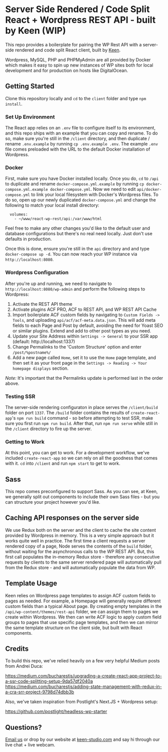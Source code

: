 # Server Side Rendered / Code Split React + Wordpress REST API - built by Keen (WIP)
This repo provides a boilerplate for pairing the WP Rest API with a server-side rendered and code split React client, built by [Keen](https://keen-studio.com).

Wordpress, MySQL, PHP and PHPMyAdmin are all provided by Docker which makes it easy to spin up new instances of WP sites both for local development and for production on hosts like DigitalOcean.

## Getting Started
Clone this repository locally and `cd` to the `client` folder and type `npm install`.

### Set Up Environment
The React app relies on an `.env` file to configure itself to its environment, and this repo ships with an example that you can copy and rename.  To do so, make sure you're still in the `/client` directory, and then duplicate / rename `.env.example` by running `cp .env.example .env`.  The example `.env` file comes preloaded with the URL to the default Docker installation of Wordpress.

### Docker
First, make sure you have Docker installed locally.  Once you do, `cd` to `/api` to duplicate and rename `docker-compose.yml.example` by running `cp docker-compose.yml.example docker-compose.yml`.  Now we need to edit `api/docker-compose.yml` to link your local filesystem with Docker's Wordpress files.  To do so, open up our newly duplicated `docker-compose.yml` and change the following to match your local install directory:

````
  volumes: 
    - ~/www/react-wp-rest/api:/var/www/html
````

Feel free to make any other changes you'd like to the default user and database configurations but there's no real need locally.  Just don't use defaults in production.

Once this is done, ensure you're still in the `api` directory and and type `docker-compose up -d`.  You can now reach your WP instance via `http://localhost:8080`.

### Wordpress Configuration
After you're up and running, we need to navigate to `http://localhost:8080/wp-admin` and perform the following steps to Wordpress:

1. Activate the REST API theme
2. Activate plugins ACF PRO, ACF to REST API, and WP REST API Cache
3. Import boilerplate ACF custom fields by navigating to `Custom Fields -> Tools`, and uploading `api/acf/acf-meta.data.json`.  This will add meta fields to each Page and Post by default, avoiding the need for Yoast SEO or similar plugins.  Extend and add to other post types as you need.
4. Update your Site Address within `Settings -> General` to your SSR app (default: http://localhost:1337)
5. Change Permalinks to the 'Custom Structure' option and enter `/post/%postname%/`
6. Add a new page called `Home`, set it to use the `Home` page template, and then set it as your front page in the `Settings -> Reading -> Your homepage displays` section.

*Note:* It's important that the Permalinks update is performed last in the order above.

### Testing SSR

The server-side rendering configuraton in place serves the `/client/build` folder on port `1337`.  The `/build` folder contains the results of `create-react-app`'s `npm run build` command - so before attempting to test SSR, make sure you first run `npm run build`. After that, run `npm run serve` while still in the `/client` directory to fire up the server.

### Getting to Work

At this point, you can get to work. For a development workflow, we've included `create-react-app` so we can rely on all the goodness that comes with it. `cd` into `/client` and run `npm start` to get to work. 

## Sass

This repo comes preconfigured to support Sass.  As you can see, at Keen, we generally split out components to include their own Sass files - but you can structure your project however you'd like.

## Caching API responses on the server side

We use Redux both on the server and the client to cache the site content provided by Wordpress in memory.  This is a very simple approach but it works quite well in practice.  The first time a client requests a server rendered copy of a page, Node serves the contents of the `build` folder, without waiting for the asynchronous calls to the WP REST API.  But, this first call populates the in-memory Redux store - therefore any consecutive requests by clients to the same server rendered page will automatically pull from the Redux store - and will automatically populate the data from WP.

## Template Usage

Keen relies on Wordpress page templates to assign ACF custom fields to pages as needed.  For example, a Homepage will generally require different custom fields than a typical About page.  By creating empty templates in the `/api/wp-content/themes/rest-api` folder, we can assign them to pages we create within Wordpress.  We then can write ACF logic to apply custom field groups to pages that use specific page templates, and then we can mirror the same template structure on the client side, but built with React components.

## Credits

To build this repo, we've relied heavily on a few very helpful Medium posts from Andrei Duca:

https://medium.com/bucharestjs/upgrading-a-create-react-app-project-to-a-ssr-code-splitting-setup-9da57df2040a
https://medium.com/bucharestjs/adding-state-management-with-redux-in-a-cra-srr-project-9798d74dbb3b

Also, we've taken inspiration from Postlight's Next.JS + Wordpress setup:

https://github.com/postlight/headless-wp-starter

## Questions?

[Email us](mailto:info@keen-studio.com) or drop by our website at [keen-studio.com](https://keen-studio.com) and say hi through our live chat + live webcam.
